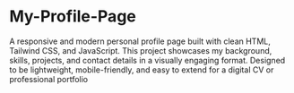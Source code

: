 # My-Profile-Page
A responsive and modern personal profile page built with clean HTML, Tailwind CSS, and JavaScript. This project showcases my background, skills, projects, and contact details in a visually engaging format. Designed to be lightweight, mobile-friendly, and easy to extend for a digital CV or professional portfolio
